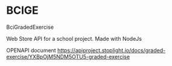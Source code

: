 # BCIGE
BciGradedExercise


Web Store API for a school project. Made with NodeJs

OPENAPI document
https://apiproject.stoplight.io/docs/graded-exercise/YXBpOjM5NDM5OTU5-graded-exercise
